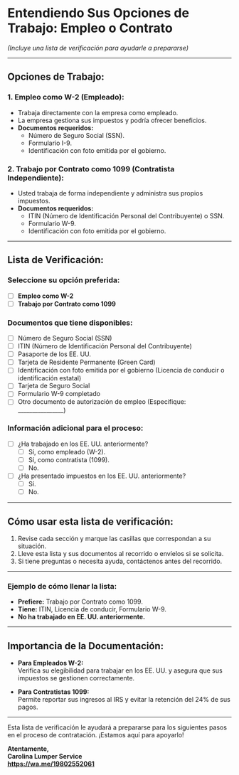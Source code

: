 # Entendiendo Sus Opciones de Trabajo: Empleo o Contrato  
*(Incluye una lista de verificación para ayudarle a prepararse)*

---

## Opciones de Trabajo:

### 1. Empleo como W-2 (Empleado):  
- Trabaja directamente con la empresa como empleado.  
- La empresa gestiona sus impuestos y podría ofrecer beneficios.  
- **Documentos requeridos:**  
  - Número de Seguro Social (SSN).  
  - Formulario I-9.  
  - Identificación con foto emitida por el gobierno.  

### 2. Trabajo por Contrato como 1099 (Contratista Independiente):  
- Usted trabaja de forma independiente y administra sus propios impuestos.  
- **Documentos requeridos:**  
  - ITIN (Número de Identificación Personal del Contribuyente) o SSN.  
  - Formulario W-9.  
  - Identificación con foto emitida por el gobierno.  

---

## Lista de Verificación:

### Seleccione su opción preferida:  
- [ ] **Empleo como W-2**  
- [ ] **Trabajo por Contrato como 1099**

### Documentos que tiene disponibles:  
- [ ] Número de Seguro Social (SSN)  
- [ ] ITIN (Número de Identificación Personal del Contribuyente)  
- [ ] Pasaporte de los EE. UU.  
- [ ] Tarjeta de Residente Permanente (Green Card)  
- [ ] Identificación con foto emitida por el gobierno (Licencia de conducir o identificación estatal)  
- [ ] Tarjeta de Seguro Social  
- [ ] Formulario W-9 completado  
- [ ] Otro documento de autorización de empleo (Especifique: ________________)

### Información adicional para el proceso:  
- [ ] ¿Ha trabajado en los EE. UU. anteriormente?  
  - [ ] Sí, como empleado (W-2).  
  - [ ] Sí, como contratista (1099).  
  - [ ] No.  

- [ ] ¿Ha presentado impuestos en los EE. UU. anteriormente?  
  - [ ] Sí.  
  - [ ] No.  

---

## Cómo usar esta lista de verificación:  
1. Revise cada sección y marque las casillas que correspondan a su situación.  
2. Lleve esta lista y sus documentos al recorrido o envíelos si se solicita.  
3. Si tiene preguntas o necesita ayuda, contáctenos antes del recorrido.

---

### **Ejemplo de cómo llenar la lista:**  
- **Prefiere:** Trabajo por Contrato como 1099.  
- **Tiene:** ITIN, Licencia de conducir, Formulario W-9.  
- **No ha trabajado en EE. UU. anteriormente.**  

---

## Importancia de la Documentación:
- **Para Empleados W-2:**  
  Verifica su elegibilidad para trabajar en los EE. UU. y asegura que sus impuestos se gestionen correctamente.  

- **Para Contratistas 1099:**  
  Permite reportar sus ingresos al IRS y evitar la retención del 24% de sus pagos.  

---

Esta lista de verificación le ayudará a prepararse para los siguientes pasos en el proceso de contratación. ¡Estamos aquí para apoyarlo!  

**Atentamente,**  
**Carolina Lumper Service**  
**https://wa.me/19802552061**